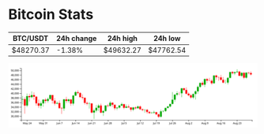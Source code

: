 # Bitcoin Stats

BTC/USDT|24h change|24h high|24h low|
|---|---|---|---|
|$48270.37|-1.38%|$49632.27|$47762.54|

<img src="./chart.svg">
